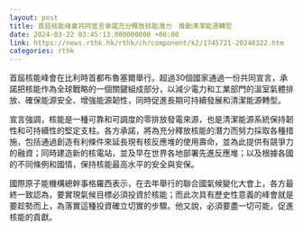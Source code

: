 ```yaml
---
layout: post
title: 首屆核能峰會共同宣言承諾充分釋放核能潛力　推動清潔能源轉型
date: 2024-03-22 03:45:13.000000000 +08:00
link: https://news.rthk.hk/rthk/ch/component/k2/1745721-20240322.htm
categories: rthk
---
```


首屆核能峰會在比利時首都布魯塞爾舉行。超過30個國家通過一份共同宣言，承諾把核能作為全球戰略的一個關鍵組成部分，以減少電力和工業部門的溫室氣體排放、確保能源安全、增強能源韌性，同時促進長期可持續發展和清潔能源轉型。

宣言強調，核能是一種可靠和可調度的零排放發電來源，也是清潔能源系統保持韌性和可持續性的堅定支柱。各方承諾，將為充分釋放核能的潛力而努力採取各種措施，包括通過創造有利條件來延長現有核反應堆的使用壽命，並為此提供有競爭力的融資；同時建造新的核電站，並及早在世界各地部署先進反應堆；以及根據各國的不同條例和國情，保持核能最高水平的安全與安保。

國際原子能機構總幹事格羅西表示，在去年舉行的聯合國氣候變化大會上，各方最終一致認為，要實現氣候目標必須投資於核能；而此次具有歷史性意義的峰會就是要趁勢而上，為落實這種投資確立切實的步驟。他又說，必須要盡一切可能，促進核能的貢獻。
